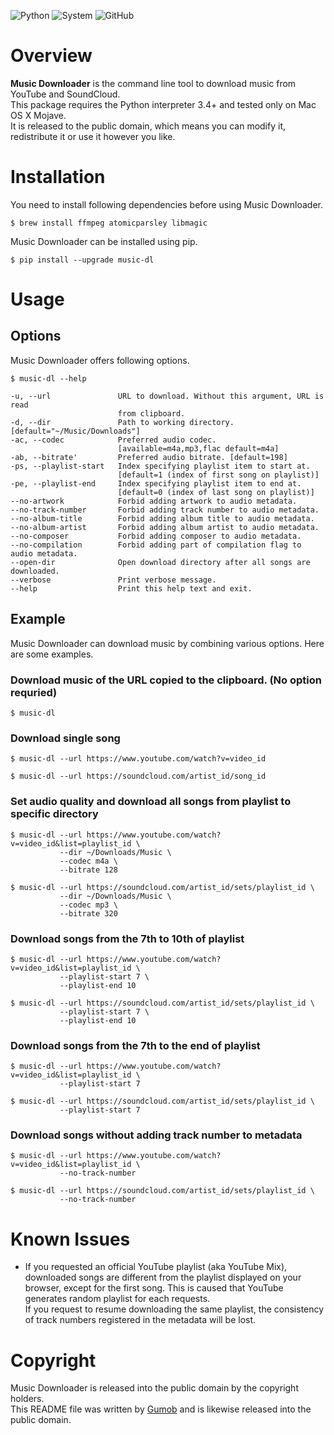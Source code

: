 
![Python](https://img.shields.io/badge/Python-3.4%20%7C%203.5%20%7C%203.6-blue.svg)
![System](https://img.shields.io/badge/System-Mac%20OS%20X-brightgreen.svg)
![GitHub](https://img.shields.io/github/license/mashape/apistatus.svg)

# Overview

**Music Downloader** is the command line tool to download music from YouTube and SoundCloud.<br/>
This package requires the Python interpreter 3.4+ and tested only on Mac OS X Mojave.<br/>
It is released to the public domain, which means you can modify it, redistribute it or use it however you like.



# Installation

You need to install following dependencies before using Music Downloader.

```
$ brew install ffmpeg atomicparsley libmagic
```

Music Downloader can be installed using pip.

```
$ pip install --upgrade music-dl
```




# Usage

## Options

Music Downloader offers following options.

```
$ music-dl --help

-u, --url               URL to download. Without this argument, URL is read
                        from clipboard.
-d, --dir               Path to working directory. [default="~/Music/Downloads"]
-ac, --codec            Preferred audio codec.
                        [available=m4a,mp3,flac default=m4a]
-ab, --bitrate'         Preferred audio bitrate. [default=198]
-ps, --playlist-start   Index specifying playlist item to start at.
                        [default=1 (index of first song on playlist)]
-pe, --playlist-end     Index specifying playlist item to end at.
                        [default=0 (index of last song on playlist)]
--no-artwork            Forbid adding artwork to audio metadata.
--no-track-number       Forbid adding track number to audio metadata.
--no-album-title        Forbid adding album title to audio metadata.
--no-album-artist       Forbid adding album artist to audio metadata.
--no-composer           Forbid adding composer to audio metadata.
--no-compilation        Forbid adding part of compilation flag to audio metadata.
--open-dir              Open download directory after all songs are downloaded.
--verbose               Print verbose message.
--help                  Print this help text and exit.
```


## Example

Music Downloader can download music by combining various options. Here are some examples.

### Download music of the URL copied to the clipboard. (No option requried)

```
$ music-dl
```

### Download single song

```
$ music-dl --url https://www.youtube.com/watch?v=video_id

$ music-dl --url https://soundcloud.com/artist_id/song_id
```

### Set audio quality and download all songs from playlist to specific directory

```
$ music-dl --url https://www.youtube.com/watch?v=video_id&list=playlist_id \
           --dir ~/Downloads/Music \
           --codec m4a \
           --bitrate 128

$ music-dl --url https://soundcloud.com/artist_id/sets/playlist_id \
           --dir ~/Downloads/Music \
           --codec mp3 \
           --bitrate 320
```

### Download songs from the 7th to 10th of playlist

```
$ music-dl --url https://www.youtube.com/watch?v=video_id&list=playlist_id \
           --playlist-start 7 \
           --playlist-end 10

$ music-dl --url https://soundcloud.com/artist_id/sets/playlist_id \
           --playlist-start 7 \
           --playlist-end 10
```

### Download songs from the 7th to the end of playlist

```
$ music-dl --url https://www.youtube.com/watch?v=video_id&list=playlist_id \
           --playlist-start 7

$ music-dl --url https://soundcloud.com/artist_id/sets/playlist_id \
           --playlist-start 7
```

### Download songs without adding track number to metadata

```
$ music-dl --url https://www.youtube.com/watch?v=video_id&list=playlist_id \
           --no-track-number

$ music-dl --url https://soundcloud.com/artist_id/sets/playlist_id \
           --no-track-number
```





# Known Issues

- If you requested an official YouTube playlist (aka YouTube Mix), downloaded songs are different from the playlist displayed on your browser, except for the first song. This is caused that YouTube generates random playlist for each requests.<br>
If you request to resume downloading the same playlist, the consistency of track numbers registered in the metadata will be lost.



# Copyright

Music Downloader is released into the public domain by the copyright holders.<br/>
This README file was written by [Gumob](https://github.com/gumob) and is likewise released into the public domain.
